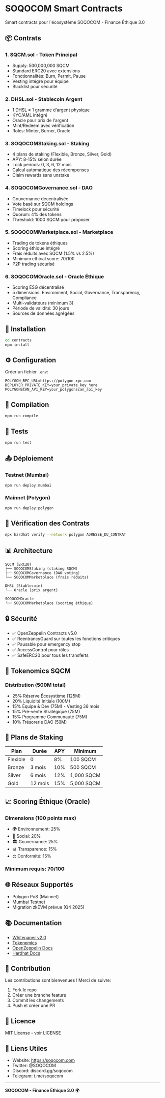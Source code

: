 # SOQOCOM Smart Contracts

Smart contracts pour l'écosystème SOQOCOM - Finance Éthique 3.0

## 📦 Contrats

### 1. **SQCM.sol** - Token Principal
- Supply: 500,000,000 SQCM
- Standard ERC20 avec extensions
- Fonctionnalités: Burn, Permit, Pause
- Vesting intégré pour équipe
- Blacklist pour sécurité

### 2. **DHSL.sol** - Stablecoin Argent
- 1 DHSL = 1 gramme d'argent physique
- KYC/AML intégré
- Oracle pour prix de l'argent
- Mint/Redeem avec vérification
- Roles: Minter, Burner, Oracle

### 3. **SOQOCOMStaking.sol** - Staking
- 4 plans de staking (Flexible, Bronze, Silver, Gold)
- APY: 8-15% selon durée
- Lock periods: 0, 3, 6, 12 mois
- Calcul automatique des récompenses
- Claim rewards sans unstake

### 4. **SOQOCOMGovernance.sol** - DAO
- Gouvernance décentralisée
- Vote basé sur SQCM holdings
- Timelock pour sécurité
- Quorum: 4% des tokens
- Threshold: 1000 SQCM pour proposer

### 5. **SOQOCOMMarketplace.sol** - Marketplace
- Trading de tokens éthiques
- Scoring éthique intégré
- Frais réduits avec SQCM (1.5% vs 2.5%)
- Minimum ethical score: 70/100
- P2P trading sécurisé

### 6. **SOQOCOMOracle.sol** - Oracle Éthique
- Scoring ESG décentralisé
- 5 dimensions: Environment, Social, Governance, Transparency, Compliance
- Multi-validateurs (minimum 3)
- Période de validité: 30 jours
- Sources de données agrégées

## 🚀 Installation

```bash
cd contracts
npm install
```

## ⚙️ Configuration

Créer un fichier `.env`:

```env
POLYGON_RPC_URL=https://polygon-rpc.com
DEPLOYER_PRIVATE_KEY=your_private_key_here
POLYGONSCAN_API_KEY=your_polygonscan_api_key
```

## 🔨 Compilation

```bash
npm run compile
```

## 🧪 Tests

```bash
npm run test
```

## 📤 Déploiement

### Testnet (Mumbai)
```bash
npm run deploy:mumbai
```

### Mainnet (Polygon)
```bash
npm run deploy:polygon
```

## 🔐 Vérification des Contrats

```bash
npx hardhat verify --network polygon ADRESSE_DU_CONTRAT
```

## 📊 Architecture

```
SQCM (ERC20)
├── SOQOCOMStaking (staking SQCM)
├── SOQOCOMGovernance (DAO voting)
└── SOQOCOMMarketplace (frais réduits)

DHSL (Stablecoin)
└── Oracle (prix argent)

SOQOCOMOracle
└── SOQOCOMMarketplace (scoring éthique)
```

## 🔒 Sécurité

- ✅ OpenZeppelin Contracts v5.0
- ✅ ReentrancyGuard sur toutes les fonctions critiques
- ✅ Pausable pour emergency stop
- ✅ AccessControl pour rôles
- ✅ SafeERC20 pour tous les transferts

## 📝 Tokenomics SQCM

### Distribution (500M total)
- 25% Réserve Écosystème (125M)
- 20% Liquidité Initiale (100M)
- 15% Équipe & Dev (75M) - Vesting 36 mois
- 15% Pré-vente Stratégique (75M)
- 15% Programme Communauté (75M)
- 10% Trésorerie DAO (50M)

## 🎯 Plans de Staking

| Plan | Durée | APY | Minimum |
|------|-------|-----|---------|
| Flexible | 0 | 8% | 100 SQCM |
| Bronze | 3 mois | 10% | 500 SQCM |
| Silver | 6 mois | 12% | 1,000 SQCM |
| Gold | 12 mois | 15% | 5,000 SQCM |

## 📈 Scoring Éthique (Oracle)

### Dimensions (100 points max)
- 🌍 Environnement: 25%
- 👥 Social: 20%
- 🏛️ Gouvernance: 25%
- 📊 Transparence: 15%
- ⚖️ Conformité: 15%

### Minimum requis: 70/100

## 🌐 Réseaux Supportés

- Polygon PoS (Mainnet)
- Mumbai Testnet
- Migration zkEVM prévue (Q4 2025)

## 📚 Documentation

- [Whitepaper v2.0](../app/whitepaper)
- [Tokenomics](../app/tokenomics)
- [OpenZeppelin Docs](https://docs.openzeppelin.com/)
- [Hardhat Docs](https://hardhat.org/docs)

## 🤝 Contribution

Les contributions sont bienvenues ! Merci de suivre:
1. Fork le repo
2. Créer une branche feature
3. Commit les changements
4. Push et créer une PR

## 📄 Licence

MIT License - voir LICENSE

## 🔗 Liens Utiles

- Website: https://soqocom.com
- Twitter: @SOQOCOM
- Discord: discord.gg/soqocom
- Telegram: t.me/soqocom

---

**SOQOCOM - Finance Éthique 3.0** 🌍
